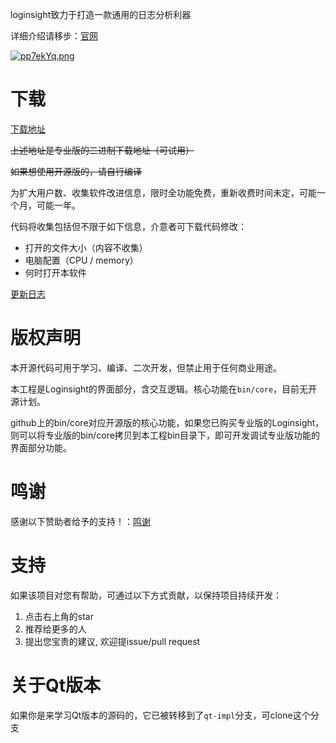 loginsight致力于打造一款通用的日志分析利器

详细介绍请移步：[官网](https://www.loginsight.top) 

[![pp7ekYq.png](https://s1.ax1x.com/2023/04/07/pp7ekYq.png)](https://imgse.com/i/pp7ekYq)

# 下载

[下载地址](https://www.123pan.com/s/w9c0Vv-s3qxH)

~~上述地址是专业版的二进制下载地址（可试用）~~

~~如果想使用开源版的，请自行编译~~

为扩大用户数、收集软件改进信息，限时全功能免费，重新收费时间未定，可能一个月，可能一年。

代码将收集包括但不限于如下信息，介意者可下载代码修改：

- 打开的文件大小（内容不收集）
- 电脑配置（CPU / memory）
- 何时打开本软件

[更新日志](https://www.loginsight.top/manual/changelog.html)

# 版权声明

本开源代码可用于学习、编译、二次开发，但禁止用于任何商业用途。

本工程是Loginsight的界面部分，含交互逻辑。核心功能在`bin/core`，目前无开源计划。

github上的bin/core对应开源版的核心功能，如果您已购买专业版的Loginsight，则可以将专业版的bin/core拷贝到本工程bin目录下，即可开发调试专业版功能的界面部分功能。

# 鸣谢

感谢以下赞助者给予的支持！：[鸣谢](https://github.com/compilelife/loginsight/wiki)

# 支持

如果该项目对您有帮助，可通过以下方式贡献，以保持项目持续开发：

1. 点击右上角的star
2. 推荐给更多的人
3. 提出您宝贵的建议, 欢迎提issue/pull request

# 关于Qt版本

如果你是来学习Qt版本的源码的，它已被转移到了`qt-impl`分支，可clone这个分支